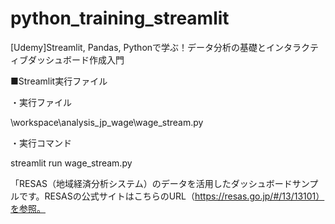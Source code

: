 # python_training_streamlit
[Udemy]Streamlit, Pandas, Pythonで学ぶ！データ分析の基礎とインタラクティブダッシュボード作成入門

■Streamlit実行ファイル

・実行ファイル

\workspace\analysis_jp_wage\wage_stream.py

・実行コマンド

streamlit run wage_stream.py


「RESAS（地域経済分析システム）のデータを活用したダッシュボードサンプルです。RESASの公式サイトはこちらのURL（https://resas.go.jp/#/13/13101）を参照。

